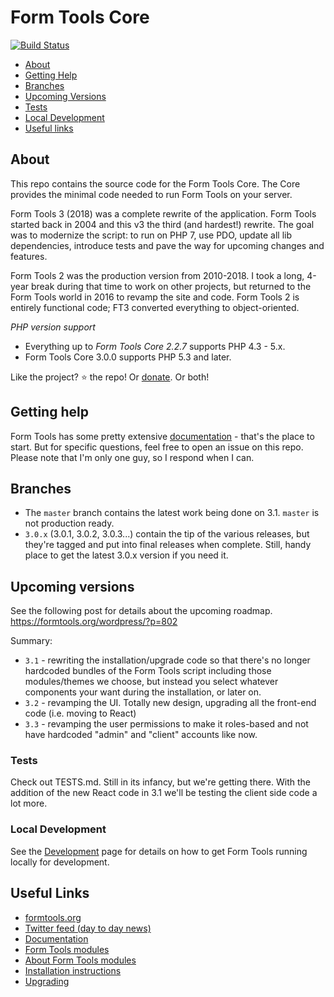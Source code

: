 # Form Tools Core

[![Build Status](https://travis-ci.org/formtools/core.svg?branch=master)](https://travis-ci.org/formtools/core)

- [About](#about)
- [Getting Help](#help)
- [Branches](#branches)
- [Upcoming Versions](#upcoming)
- [Tests](#tests)
- [Local Development](#development)
- [Useful links](#links)


<a name="about"></a>
## About 

This repo contains the source code for the Form Tools Core. The Core provides the minimal code needed to run Form Tools
on your server. 

Form Tools 3 (2018) was a complete rewrite of the application. Form Tools started back in 2004 and this v3 the third 
(and hardest!) rewrite. The goal was to modernize the script: to run on PHP 7, use PDO, update all lib dependencies,
introduce tests and pave the way for upcoming changes and features.

Form Tools 2 was the production version from 2010-2018. I took a long, 4-year break during that time to work on other
projects, but returned to the Form Tools world in 2016 to revamp the site and code. Form Tools 2 is entirely
functional code; FT3 converted everything to object-oriented.

*PHP version support*

- Everything up to *Form Tools Core 2.2.7* supports PHP 4.3 - 5.x.
- Form Tools Core 3.0.0 supports PHP 5.3 and later.

Like the project? :star: the repo! Or [donate](https://formtools.org/donate/). Or both!

<a name="help"></a>
## Getting help

Form Tools has some pretty extensive [documentation](https://docs.formtools.org) - that's the place to start. But for specific questions, feel free to open an issue on this repo. Please note that I'm only one guy, so I respond when I can. 


<a name="branches"></a>
## Branches 

- The `master` branch contains the latest work being done on 3.1. `master` is not production ready.
- `3.0.x` (3.0.1, 3.0.2, 3.0.3...) contain the tip of the various releases, but they're tagged and put into final
releases when complete. Still, handy place to get the latest 3.0.x version if you need it. 


<a name="upcoming"></a>
## Upcoming versions

See the following post for details about the upcoming roadmap.
https://formtools.org/wordpress/?p=802

Summary:

- `3.1` - rewriting the installation/upgrade code so that there's no longer hardcoded bundles of the Form Tools script
including those modules/themes we choose, but instead you select whatever components your want during the installation, 
or later on. 
- `3.2` - revamping the UI. Totally new design, upgrading all the front-end code (i.e. moving to React)
- `3.3` - revamping the user permissions to make it roles-based and not have hardcoded "admin" and "client" accounts like
now.


<a href="tests"></a>
### Tests

Check out TESTS.md. Still in its infancy, but we're getting there. With the addition of the new React code in 3.1 we'll be testing the client side code a lot more. 


<a href="development"></a>
### Local Development


See the [Development](DEVELOPMENT.md) page for details on how to get Form Tools running locally for development.

<a name="links"></a>
## Useful Links

- [formtools.org](https://formtools.org/)
- [Twitter feed (day to day news)](https://twitter.com/formtools/)
- [Documentation](https://docs.formtools.org)
- [Form Tools modules](https://modules.formtools.org/)
- [About Form Tools modules](https://docs.formtools.org/userdoc/modules/) 
- [Installation instructions](https://docs.formtools.org/userdoc/modules/installing/)
- [Upgrading](https://docs.formtools.org/userdoc/modules/upgrading/)

















